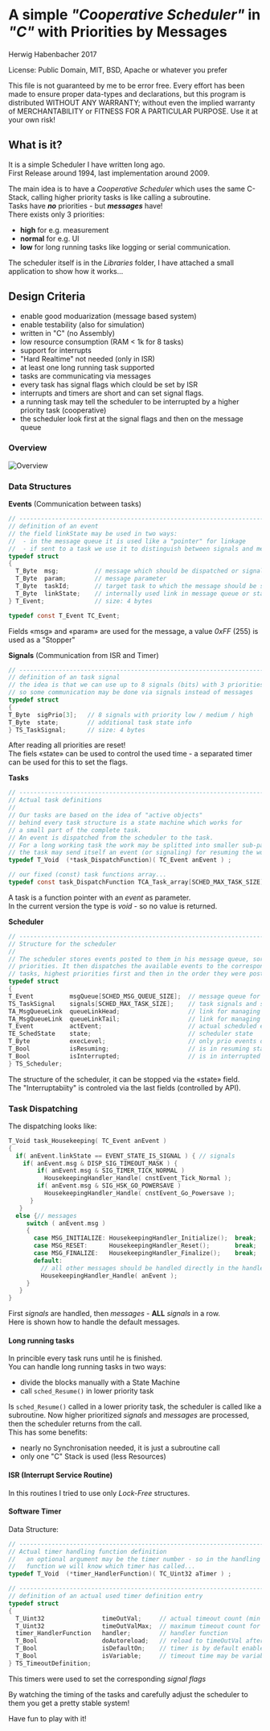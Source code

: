A simple _"Cooperative Scheduler"_ in _"C"_ with Priorities by Messages
===================================================================

Herwig Habenbacher 2017

License: Public Domain, MIT, BSD, Apache or whatever you prefer

This file is not guaranteed by me to be error free. Every effort
has been made to ensure proper data-types and declarations, but this program
is distributed WITHOUT ANY WARRANTY; without even the implied
warranty of MERCHANTABILITY or FITNESS FOR A PARTICULAR PURPOSE.
Use it at your own risk!

## What is it?

It is a simple Scheduler I have written long ago.  
First Release around 1994, last implementation around 2009.  

The main idea is to have a *Cooperative Scheduler* which uses the same C-Stack, calling higher priority tasks is like calling a subroutine.  
Tasks have ***no*** priorities - but ***messages*** have!  
There exists only 3 priorities:  
- **high** for e.g. measurement
- **normal** for e.g. UI
- **low** for long running tasks like logging or serial communication.  

The scheduler itself is in the *Libraries* folder, I have attached a small application to show how it works...  

## Design Criteria

- enable good moduarization (message based system)
- enable testability (also for simulation)
- written in "C" (no Assembly)
- low resource consumption (RAM < 1k for 8 tasks)
- support for interrupts
- "Hard Realtime" not needed (only in ISR)
- at least one long running task supported
- tasks are communicating via messages
- every task has signal flags which clould be set by ISR
- interrupts and timers are short and can set signal flags.
- a running task may tell the scheduler to be interrupted by a higher priority task (cooperative)
- the scheduler look first at the signal flags and then on the message queue

### Overview

![Overview](overview.png "Overview")

### Data Structures

**Events** (Communication between tasks)

```C
// -----------------------------------------------------------------------------
// definition of an event
// the field linkState may be used in two ways:
//  - in the message queue it is used like a "pointer" for linkage
//  - if sent to a task we use it to distinguish between signals and messages
typedef struct
{
  T_Byte  msg;          // message which should be dispatched or signal
  T_Byte  param;        // message parameter
  T_Byte  taskId;       // target task to which the message should be sent
  T_Byte  linkState;    // internally used link in message queue or state info
} T_Event;              // size: 4 bytes

typedef const T_Event TC_Event;
```

Fields «msg» and «param» are used for the message, a value _0xFF_ (255) is used as a "Stopper"  

**Signals** (Communication from ISR and Timer)

```C
// -----------------------------------------------------------------------------
// definition of an task signal
// the idea is that we can use up to 8 signals (bits) with 3 priorities per task
// so some communication may be done via signals instead of messages
typedef struct
{
T_Byte  sigPrio[3];   // 8 signals with priority low / medium / high
T_Byte  state;        // additional task state info
} TS_TaskSignal;      // size: 4 bytes
```

After reading all priorities are reset!  
The fiels «state» can be used to control the used time - a separated timer can be used for this to set the flags.  

**Tasks**

```C
// -----------------------------------------------------------------------------
// Actual task definitions
//
// Our tasks are based on the idea of "active objects"
// behind every task structure is a state machine which works for
// a small part of the complete task.
// An event is dispatched from the scheduler to the task.
// For a long working task the work may be splitted into smaller sub-parts,
// the task may send itself an event (or signaling) for resuming the work.
typedef T_Void  (*task_DispatchFunction)( TC_Event anEvent ) ;

// our fixed (const) task functions array...
typedef const task_DispatchFunction TCA_Task_array[SCHED_MAX_TASK_SIZE];
```

A task is a function pointer with an _event_ as parameter.  
In the current version the type is _void_ - so no value is returned.  

**Scheduler**

```C
// -----------------------------------------------------------------------------
// Structure for the scheduler
//
// The scheduler stores events posted to them in his message queue, sorted by
// priorities. It then dispatches the available events to the corresponding
// tasks, highest priorities first and then in the order they were posted.
typedef struct
{
T_Event          msgQueue[SCHED_MSG_QUEUE_SIZE];  // message queue for events
TS_TaskSignal    signals[SCHED_MAX_TASK_SIZE];    // task signals and state
TA_MsgQueueLink  queueLinkHead;                   // link for managing the msg queue
TA_MsgQueueLink  queueLinkTail;                   // link for managing the msq queue
T_Event          actEvent;                        // actual scheduled event
TE_SchedState    state;                           // scheduler state
T_Byte           execLevel;                       // only prio events dispatched
T_Bool           isResuming;                      // is in resuming state
T_Bool           isInterrupted;                   // is in interrupted mode
} TS_Scheduler;                                     
```

The structure of the scheduler, it can be stopped via the «state» field.  
The "Interruptabiity" is controled via the last fields (controlled by API).  

### Task Dispatching

The dispatching looks like:  

```C
T_Void task_Housekeeping( TC_Event anEvent )
{
  if( anEvent.linkState == EVENT_STATE_IS_SIGNAL ) { // signals
    if( anEvent.msg & DISP_SIG_TIMEOUT_MASK ) {
        if( anEvent.msg & SIG_TIMER_TICK_NORMAL )
          HousekeepingHandler_Handle( cnstEvent_Tick_Normal );
        if( anEvent.msg & SIG_HSK_GO_POWERSAVE )  
          HousekeepingHandler_Handle( cnstEvent_Go_Powersave );
      }
   }
  else {// messages
     switch ( anEvent.msg )
     {
       case MSG_INITIALIZE: HousekeepingHandler_Initialize();  break;
       case MSG_RESET:      HousekeepingHandler_Reset();       break;
       case MSG_FINALIZE:   HousekeepingHandler_Finalize();    break;
       default:
         // all other messages should be handled directly in the handler
         HousekeepingHandler_Handle( anEvent );
     }
   }
}
```

First *signals* are handled, then *messages* - **ALL** *signals* in a row.   
Here is shown how to handle the default messages.  

#### Long running tasks

In princible every task runs until he is finished.  
You can handle long running tasks in two ways:

- divide the blocks manually with a State Machine
- call `sched_Resume()` in lower priority task

Is `sched_Resume()` called in a lower priority task, the scheduler is called like a subroutine. Now higher prioritized *signals* and *messages* are processed, then the scheduler returns from the call.  
This has some benefits:

- nearly no Synchronisation needed, it is just a subroutine call
- only one "C" Stack is used (less Resources)

#### ISR (Interrupt Service Routine)

In this routines I tried to use only _Lock-Free_ structures.

#### Software Timer

Data Structure:  

```C
// -----------------------------------------------------------------------------
// Actual timer handling function definition
//   an optional argument may be the timer number - so in the handling
//   function we will know which timer has called...
typedef T_Void  (*timer_HandlerFunction)( TC_Uint32 aTimer ) ;

// -----------------------------------------------------------------------------
// definition of an actual used timer definition entry
typedef struct
{
  T_Uint32                timeOutVal;     // actual timeout count (min time)
  T_Uint32                timeOutValMax;  // maximum timeout count for variable timer
  timer_HandlerFunction   handler;        // handler function
  T_Bool                  doAutoreload;   // reload to timeOutVal after timeout
  T_Bool                  isDefaultOn;    // timer is by default enabled
  T_Bool                  isVariable;     // timeout time may be variable
} TS_TimeoutDefinition;
```

This timers were used to set the corresponding *signal flags*  

By watching the timing of the tasks and carefully adjust the scheduler to them you get a pretty stable system!  
  
Have fun to play with it!  
